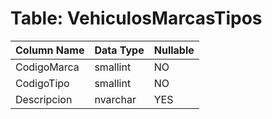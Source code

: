# Table: VehiculosMarcasTipos

| Column Name | Data Type | Nullable |
|-------------|-----------|----------|
| CodigoMarca | smallint | NO |
| CodigoTipo | smallint | NO |
| Descripcion | nvarchar | YES |
